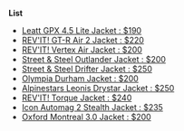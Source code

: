 <!--- https://akirameru.github.io/list/ -->
**List**
- [Leatt GPX 4.5 Lite Jacket : $190](https://www.revzilla.com/motorcycle/leatt-gpx-45-lite-jacket)
- [REV'IT! GT-R Air 2 Jacket : $220](https://www.revzilla.com/motorcycle/revit-gt-r-air-2-jacket)
- [REV'IT! Vertex Air Jacket : $200](https://www.revzilla.com/motorcycle/revit-vertex-air-jacket)
- [Street & Steel Outlander Jacket : $200](https://www.revzilla.com/motorcycle/street-steel-outlander-jacket)
- [Street & Steel Drifter Jacket : $250](https://www.revzilla.com/motorcycle/street-steel-drifter-jacket)
- [Olympia Durham Jacket : $200](https://www.revzilla.com/motorcycle/olympia-durham-jacket)
- [Alpinestars Leonis Drystar Jacket : $250](https://www.revzilla.com/motorcycle/alpinestars-leonis-drystar-jacket)
- [REV'IT! Torque Jacket : $240](https://www.revzilla.com/motorcycle/revit-torque-jacket)
- [Icon Automag 2 Stealth Jacket : $235](https://www.revzilla.com/motorcycle/icon-automag-2-stealth-jacket)
- [Oxford Montreal 3.0 Jacket : $200](https://www.revzilla.com/motorcycle/oxford-montreal-30-jacket)

